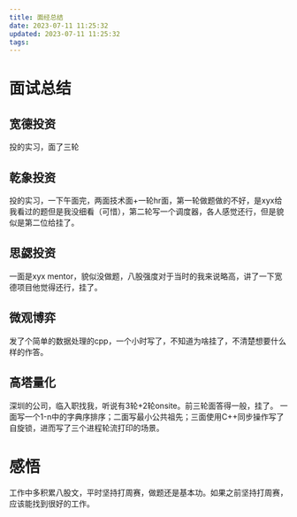 ```yaml
---
title: 面经总结
date: 2023-07-11 11:25:32
updated: 2023-07-11 11:25:32
tags:
---
```


# 面试总结

## 宽德投资
投的实习，面了三轮

## 乾象投资
投的实习，一下午面完，两面技术面+一轮hr面，第一轮做题做的不好，是xyx给我看过的题但是我没细看（可惜），第二轮写一个调度器，各人感觉还行，但是貌似是第二位给挂了。

## 思勰投资
一面是xyx mentor，貌似没做题，八股强度对于当时的我来说略高，讲了一下宽德项目他觉得还行，挂了。

## 微观博弈
发了个简单的数据处理的cpp，一个小时写了，不知道为啥挂了，不清楚想要什么样的作答。

## 高塔量化
深圳的公司，临入职找我，听说有3轮+2轮onsite。前三轮面答得一般，挂了。
一面写一个1-n中的字典序排序；二面写最小公共祖先；三面使用C++同步操作写了自旋锁，进而写了三个进程轮流打印的场景。

# 感悟
工作中多积累八股文，平时坚持打周赛，做题还是基本功。如果之前坚持打周赛，应该能找到很好的工作。
